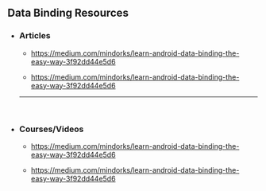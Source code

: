## Data Binding Resources

* ### Articles
    * https://medium.com/mindorks/learn-android-data-binding-the-easy-way-3f92dd44e5d6
    
    * https://medium.com/mindorks/learn-android-data-binding-the-easy-way-3f92dd44e5d6

    ---
    <br>

* ### Courses/Videos
    * https://medium.com/mindorks/learn-android-data-binding-the-easy-way-3f92dd44e5d6
    
    * https://medium.com/mindorks/learn-android-data-binding-the-easy-way-3f92dd44e5d6